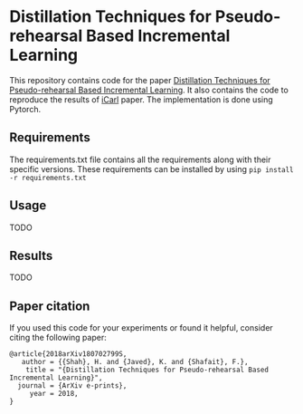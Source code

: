 # Distillation Techniques for Pseudo-rehearsal Based Incremental Learning
This repository contains code for the paper [Distillation Techniques for Pseudo-rehearsal Based Incremental Learning](https://arxiv.org/abs/1807.02799). It also contains the code to reproduce the results of [iCarl](https://arxiv.org/abs/1611.07725) paper. The implementation is done using Pytorch.

## Requirements
The requirements.txt file contains all the requirements along with their specific versions. These requirements can be installed by using `pip install -r requirements.txt`

## Usage
TODO

## Results
TODO

## Paper citation
If you used this code for your experiments or found it helpful, consider citing the following paper:
```
@article{2018arXiv180702799S,
   author = {{Shah}, H. and {Javed}, K. and {Shafait}, F.},
    title = "{Distillation Techniques for Pseudo-rehearsal Based Incremental Learning}",
  journal = {ArXiv e-prints},
     year = 2018,
}
```
